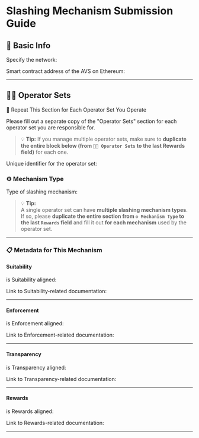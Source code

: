 # Slashing Mechanism Submission Guide

## 📌 Basic Info

Specify the network:  
<!-- Example: Mainnet / Holesky -->

Smart contract address of the AVS on Ethereum:  
<!-- Example: `0x870679e138bcdf293b7ff14dd44b70fc97e12fc0` -->

---

## 🧑‍🔧 Operator Sets

🔁 Repeat This Section for Each Operator Set You Operate

Please fill out a separate copy of the "Operator Sets" section for each operator set you are responsible for.

> 💡 **Tip:** If you manage multiple operator sets, make sure to **duplicate the entire block below (from `🧑‍🔧 Operator Sets` to the last Rewards field)** for each one.

Unique identifier for the operator set: 
<!-- Example: 1 -->

### ⚙️ Mechanism Type

Type of slashing mechanism:  
<!-- Example: deterministic, challenge_period, committee_based -->
> 💡 **Tip:**  
> A single operator set can have **multiple slashing mechanism types**.  
> If so, please **duplicate the entire section from `⚙️ Mechanism Type` to the last `Rewards` field** and fill it out **for each mechanism** used by the operator set.
---

### 📋 Metadata for This Mechanism

#### Suitability
is Suitability aligned:  
<!-- Example: `true` / `false` -->

Link to Suitability-related documentation:  

---

#### Enforcement
is Enforcement aligned:  
<!-- Example: `true` / `false` -->

Link to Enforcement-related documentation:  

---

#### Transparency
is Transparency aligned:  
<!-- Example: `true` / `false` -->

Link to Transparency-related documentation:  

---

#### Rewards
is Rewards aligned:  
<!-- Example: `true` / `false` -->

Link to Rewards-related documentation:  


----------------------------------------------------------
<!-- Additional Example

Let's say this AVS (`0x870679e138bcdf293b7ff14dd44b70fc97e12fc0`) has two operator sets on Holesky,  
and Operator Set 1 has two slashing mechanism types(deterministic, challenge_period).

Specify the network: holesky
Smart contract address of the AVS on Ethereum: 0x870679e138bcdf293b7ff14dd44b70fc97e12fc0

Unique identifier for the operator set: 1
Type of slashing mechanism: deterministic

is Suitability aligned: true
Link to Suitability-related documentation: https://docs.avs.org/slashing/enforcement/1

is Enforcement aligned: true
Link to Enforcement-related documentation: https://docs.avs.org/slashing/enforcement/1

is Transparency aligned: true
Link to Transparency-related documentation: https://docs.avs.org/slashing/enforcement/1

is Rewards aligned: true
Link to Rewards-related documentation: https://docs.avs.org/slashing/enforcement/1

Unique identifier for the operator set: 1
Type of slashing mechanism: challenge_period

is Suitability aligned: true
Link to Suitability-related challenge_period: https://docs.avs.org/slashing/enforcement/1

is Enforcement aligned: false
Link to Enforcement-related challenge_period: https://docs.avs.org/slashing/enforcement/1

is Transparency aligned: true
Link to Transparency-related challenge_period: https://docs.avs.org/slashing/enforcement/1

is Rewards aligned: false
Link to Rewards-related challenge_period: https://docs.avs.org/slashing/enforcement/1

Unique identifier for the operator set: 2
Type of slashing mechanism: committee_based

is Suitability aligned: false
Link to Suitability-related committee_based: https://docs.avs.org/slashing/enforcement/2

is Enforcement aligned: false
Link to Enforcement-related committee_based: https://docs.avs.org/slashing/enforcement/2

is Transparency aligned: true
Link to Transparency-related committee_based: https://docs.avs.org/slashing/enforcement/2

is Rewards aligned: true
Link to Rewards-related committee_based: https://docs.avs.org/slashing/enforcement/2
-->